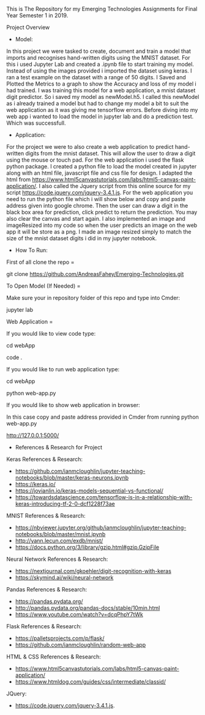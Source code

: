 This is The Repository for my Emerging Technologies Assignments for Final Year Semester 1 in 2019.


Project Overview


- Model:

In this project we were tasked to create, document and train a model that imports and recognises hand-written digits using the MNIST dataset. For this i used Jupyter Lab and created a .ipynb file to start training my model. Instead of using the images provided i imported the dataset using keras. I ran a test example on the dataset with a range of 50 digits. I Saved and Plotted the Metrics to a graph to show the Accuracy and loss of my model i had trained. I was training this model for a web application, a mnist dataset digit predictor. So i saved my model as newModel.h5. I called this newModel as i already trained a model but had to change my model a bit to suit the web application as it was giving me tensorflow errors. Before diving into my web app i wanted to load the model in jupyter lab and do a prediction test. Which was successfull.


- Application:

For the project we were to also create a web application to predict hand-written digits from the mnist dataset. This will allow the user to draw a digit using the mouse or touch pad. For the web application i used the flask python package. I created a python file to load the model created in jupyter along with an html file, javascript file and css file for design. I adapted the html from https://www.html5canvastutorials.com/labs/html5-canvas-paint-application/. I also called the Jquery script from this online source for my script https://code.jquery.com/jquery-3.4.1.js. For the web application you need to run the python file which i will show below and copy and paste address given into google chrome. Then the user can draw a digit in the black box area for prediction, click predict to return the prediction. You may also clear the canvas and start again. I also implemented an image and imageResized into my code so when the user predicts an image on the web app it will be store as a png. I made an image resized simply to match the size of the mnist dataset digits i did in my jupyter notebook.


- How To Run:

First of all clone the repo =

git clone https://github.com/AndreasFahey/Emerging-Technologies.git


To Open Model (If Needed) = 

Make sure your in repository folder of this repo and type into Cmder:

jupyter lab


Web Application =

If you would like to view code type:

cd webApp

code .

If you would like to run web application type:

cd webApp

python web-app.py

If you would like to show web application in browser:

In this case copy and paste address provided in Cmder from running python web-app.py

http://127.0.0.1:5000/



- References & Research for Project

Keras References & Research:

- https://github.com/ianmcloughlin/jupyter-teaching-notebooks/blob/master/keras-neurons.ipynb
- https://keras.io/
- https://jovianlin.io/keras-models-sequential-vs-functional/
- https://towardsdatascience.com/tensorflow-is-in-a-relationship-with-keras-introducing-tf-2-0-dcf1228f73ae

MNIST References & Research:

- https://nbviewer.jupyter.org/github/ianmcloughlin/jupyter-teaching-notebooks/blob/master/mnist.ipynb
- http://yann.lecun.com/exdb/mnist/
- https://docs.python.org/3/library/gzip.html#gzip.GzipFile

Neural Network References & Research:

- https://nextjournal.com/gkoehler/digit-recognition-with-keras
- https://skymind.ai/wiki/neural-network

Pandas References & Research:

- https://pandas.pydata.org/
- http://pandas.pydata.org/pandas-docs/stable/10min.html
- https://www.youtube.com/watch?v=dcqPhpY7tWk

Flask References & Research:

- https://palletsprojects.com/p/flask/
- https://github.com/ianmcloughlin/random-web-app

HTML & CSS References & Research:
- https://www.html5canvastutorials.com/labs/html5-canvas-paint-application/
- https://www.htmldog.com/guides/css/intermediate/classid/

JQuery:
- https://code.jquery.com/jquery-3.4.1.js.
